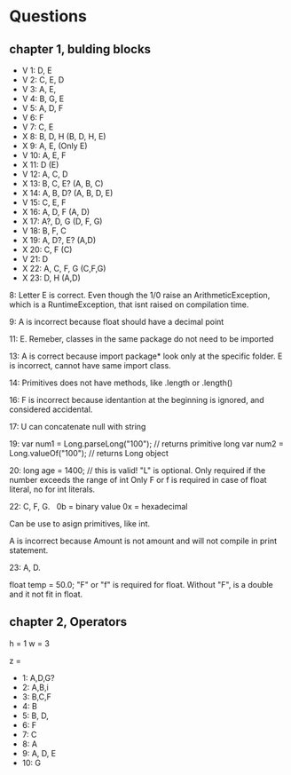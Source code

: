 # Questions

## chapter 1, bulding blocks

- V 1: D, E 
- V 2: C, E, D
- V 3: A, E, 
- V 4: B, G, E
- V 5: A, D, F
- V 6: F
- V 7: C, E
- X 8: B, D, H (B, D, H, E)
- X 9: A, E, (Only E)
- V 10: A, E, F
- X 11: D (E)
- V 12: A, C, D
- X 13: B, C, E? (A, B, C)
- X 14: A, B, D? (A, B, D, E)
- V 15: C, E, F
- X 16: A, D, F (A, D)
- X 17: A?, D, G (D, F, G)
- V 18: B, F, C
- X 19: A, D?, E? (A,D)
- X 20: C, F (C)
- V 21: D
- X 22: A, C, F, G (C,F,G)
- X 23: D, H (A,D)

8: Letter E is correct. Even though the 1/0 raise an ArithmeticException, which is a RuntimeException, that isnt raised on compilation time.

9: A is incorrect because float should have a decimal point

11: E. Remeber, classes in the same package do not need to be imported

13: A is correct because import package* look only at the specific folder. E is incorrect, cannot have same import class.

14: Primitives does not have methods, like .length or .length()

16: F is incorrect because identantion at the beginning is ignored, and considered accidental.

17: U can concatenate null with string

19: 
var num1 = Long.parseLong("100"); // returns primitive long
var num2 = Long.valueOf("100"); // returns Long object

20: 
long age = 1400; // this is valid! "L" is optional. Only required if the number exceeds the range of int
Only F or f is required in case of float literal, no for int literals.

22:
C, F, G.  
0b = binary value
0x = hexadecimal

Can be use to asign primitives, like int.

A is incorrect because Amount is not amount and will not compile in print statement.

23:
A, D.  

float temp = 50.0; "F" or "f" is required for float. Without "F", is a double and it not fit in float.


## chapter 2, Operators


h = 1
w = 3

z = 

- 1: A,D,G?
- 2: A,B,i
- 3: B,C,F
- 4: B
- 5: B, D, 
- 6: F
- 7: C
- 8: A
- 9: A, D, E
- 10: G

